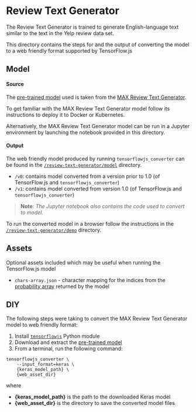 # Review Text Generator

The Review Text Generator is trained to generate English-language text similar to the text in the Yelp review data set.

This directory contains the steps for and the output of converting the model to a web friendly format supported by TensorFlow.js


## Model

#### Source

The [pre-trained model](http://max-assets.s3-api.us-geo.objectstorage.softlayer.net/keras/generative_lang_model/generative_lang_model.h5) used is taken from the [MAX Review Text Generator](https://github.com/IBM/MAX-Review-Text-Generator).

To get familiar with the MAX Review Text Generator model follow its instructions to deploy it to Docker or Kubernetes.

Alternatively, the MAX Review Text Generator model can be run in a Jupyter environment by launching the notebook provided in this directory.

#### Output

The web friendly model produced by running `tensorflowjs_converter` can be found in the [`/review-text-generator/model`](https://github.com/vabarbosa/tfjs-model-playground/tree/master/review-text-generator/model) directory.

- `/v0`: contains model converted from a version prior to 1.0 (of TensorFlow.js and `tensorflowjs_converter`)
- `/v1`: contains model converted from version 1.0 (of TensorFlow.js and `tensorflowjs_converter`)

> **Note**: _The Jupyter notebook also contains the code used to convert to model._

To run the converted model in a browser follow the instructions in the [`/review-text-generator/demo`](https://github.com/vabarbosa/tfjs-model-playground/tree/master/review-text-generator/demo) directory.


## Assets

Optional assets included which may be useful when running the TensorFlow.js model

- `chars-array.json` - character mapping for the indices from the [probability array](https://github.com/IBM/MAX-Review-Text-Generator/blob/master/core/backend.py#L89) returned by the model


## DIY

The following steps were taking to convert the MAX Review Text Generator model to web friendly format:

1. Install [`tensorflowjs`](https://pypi.org/project/tensorflowjs) Python module
1. Download and extract the [pre-trained model](http://max-assets.s3-api.us-geo.objectstorage.softlayer.net/keras/generative_lang_model/generative_lang_model.h5)  
1. From a terminal, run the following command:  

```
tensorflowjs_converter \
    --input_format=keras \
    {keras_model_path} \
    {web_asset_dir}
```

where  

- **{keras\_model\_path}** is the path to the downloaded Keras model
- **{web\_asset\_dir}** is the directory to save the converted model files
